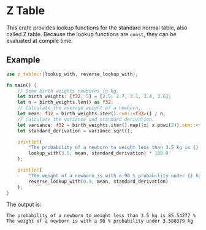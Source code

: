 # Z Table

This crate provides lookup functions for the standard normal table, also called Z table. Because the lookup functions are `const`, they can be evaluated at compile time.

## Example

```rust
use z_table::{lookup_with, reverse_lookup_with};

fn main() {
    // Some birth weights newborns in kg.
    let birth_weights: [f32; 5] = [2.5, 2.7, 3.1, 3.4, 3.6];
    let n = birth_weights.len() as f32;
    // Calculate the average weight of a newborn.
    let mean: f32 = birth_weights.iter().sum::<f32>() / n;
    // Calculate the variance and standard derivation.
    let variance: f32 = birth_weights.iter().map(|x| x.powi(2)).sum::<f32>() / n - mean.powi(2);
    let standard_derivation = variance.sqrt();

    println!(
        "The probability of a newborn to weight less than 3.5 kg is {} %",
        lookup_with(3.5, mean, standard_derivation) * 100.0
    );

    println!(
        "The weight of a newborn is with a 90 % probability under {} kg",
        reverse_lookup_with(0.9, mean, standard_derivation)
    );
}

```

The output is:

```text
The probability of a newborn to weight less than 3.5 kg is 85.54277 %
The weight of a newborn is with a 90 % probability under 3.588379 kg
```
